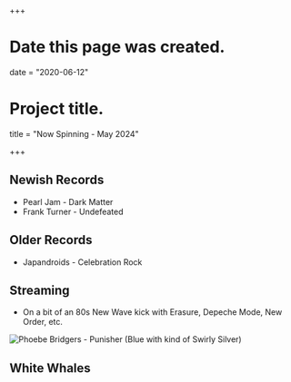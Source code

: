 +++
# Date this page was created.
date = "2020-06-12"

# Project title.
title = "Now Spinning - May 2024"

+++

## Newish Records

* Pearl Jam - Dark Matter
* Frank Turner - Undefeated


## Older Records
* Japandroids - Celebration Rock


## Streaming

* On a bit of an 80s New Wave kick with Erasure, Depeche Mode, New Order, etc.

![Phoebe Bridgers - Punisher (Blue with kind of Swirly Silver)](/img/punisher.jpg)

## White Whales





